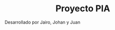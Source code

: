 <h1 align="center" style="border-bottom: none;">Proyecto PIA</h1>
Desarrollado por Jairo, Johan y Juan
